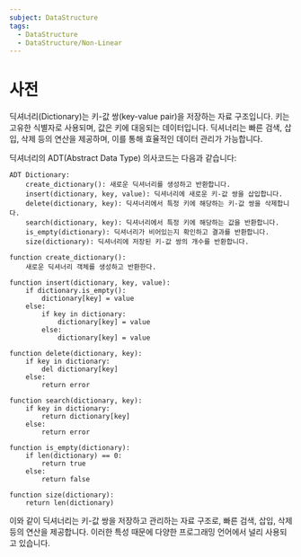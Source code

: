 ```yaml
---
subject: DataStructure
tags:
  - DataStructure
  - DataStructure/Non-Linear
---
```

# 사전
딕셔너리(Dictionary)는 키-값 쌍(key-value pair)을 저장하는 자료 구조입니다. 키는 고유한 식별자로 사용되며, 값은 키에 대응되는 데이터입니다. 딕셔너리는 빠른 검색, 삽입, 삭제 등의 연산을 제공하며, 이를 통해 효율적인 데이터 관리가 가능합니다.

딕셔너리의 ADT(Abstract Data Type) 의사코드는 다음과 같습니다:

```
ADT Dictionary:
    create_dictionary(): 새로운 딕셔너리를 생성하고 반환합니다.
    insert(dictionary, key, value): 딕셔너리에 새로운 키-값 쌍을 삽입합니다.
    delete(dictionary, key): 딕셔너리에서 특정 키에 해당하는 키-값 쌍을 삭제합니다.
    search(dictionary, key): 딕셔너리에서 특정 키에 해당하는 값을 반환합니다.
    is_empty(dictionary): 딕셔너리가 비어있는지 확인하고 결과를 반환합니다.
    size(dictionary): 딕셔너리에 저장된 키-값 쌍의 개수를 반환합니다.

function create_dictionary():
    새로운 딕셔너리 객체를 생성하고 반환한다.

function insert(dictionary, key, value):
    if dictionary.is_empty():
        dictionary[key] = value
    else:
        if key in dictionary:
            dictionary[key] = value
        else:
            dictionary[key] = value

function delete(dictionary, key):
    if key in dictionary:
        del dictionary[key]
    else:
        return error

function search(dictionary, key):
    if key in dictionary:
        return dictionary[key]
    else:
        return error

function is_empty(dictionary):
    if len(dictionary) == 0:
        return true
    else:
        return false

function size(dictionary):
    return len(dictionary)
```

이와 같이 딕셔너리는 키-값 쌍을 저장하고 관리하는 자료 구조로, 빠른 검색, 삽입, 삭제 등의 연산을 제공합니다. 이러한 특성 때문에 다양한 프로그래밍 언어에서 널리 사용되고 있습니다. 